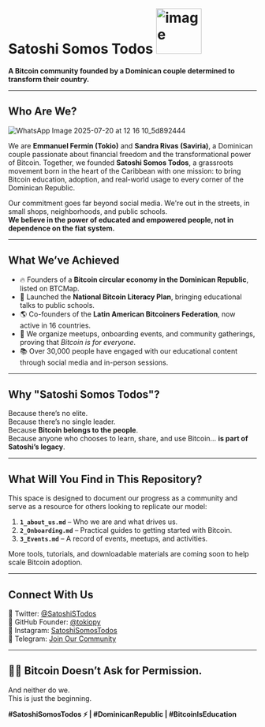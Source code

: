 # Satoshi Somos Todos <img width="92" height="92" alt="image" src="https://github.com/user-attachments/assets/3ede9443-7a53-4dd0-aa76-89013266fa38" />


**A Bitcoin community founded by a Dominican couple determined to transform their country.**

---

## Who Are We?

![WhatsApp Image 2025-07-20 at 12 16 10_5d892444](https://github.com/user-attachments/assets/565da754-73ce-4db3-8cee-63277e892351)

We are **Emmanuel Fermín (Tokio)** and **Sandra Rivas (Saviria)**, a Dominican couple passionate about financial freedom and the transformational power of Bitcoin. Together, we founded **Satoshi Somos Todos**, a grassroots movement born in the heart of the Caribbean with one mission: to bring Bitcoin education, adoption, and real-world usage to every corner of the Dominican Republic.

Our commitment goes far beyond social media. We're out in the streets, in small shops, neighborhoods, and public schools.  
**We believe in the power of educated and empowered people, not in dependence on the fiat system.**

---

## What We’ve Achieved

- 🔥 Founders of a **Bitcoin circular economy in the Dominican Republic**, listed on BTCMap.
- 🧠 Launched the **National Bitcoin Literacy Plan**, bringing educational talks to public schools.
- 🌎 Co-founders of the **Latin American Bitcoiners Federation**, now active in 16 countries.
- 🧡 We organize meetups, onboarding events, and community gatherings, proving that *Bitcoin is for everyone*.
- 📚 Over 30,000 people have engaged with our educational content through social media and in-person sessions.

---

## Why "Satoshi Somos Todos"?

Because there’s no elite.  
Because there’s no single leader.  
Because **Bitcoin belongs to the people**.  
Because anyone who chooses to learn, share, and use Bitcoin… **is part of Satoshi’s legacy**.

---

## What Will You Find in This Repository?

This space is designed to document our progress as a community and serve as a resource for others looking to replicate our model:

1. **`1_about_us.md`** – Who we are and what drives us.
2. **`2_Onboarding.md`** – Practical guides to getting started with Bitcoin.
3. **`3_Events.md`** – A record of events, meetups, and activities.

More tools, tutorials, and downloadable materials are coming soon to help scale Bitcoin adoption.

---

## Connect With Us

🔸 Twitter: [@SatoshiSTodos](https://twitter.com/SatoshiSTodos)  
🔸 GitHub Founder: [@tokiopy](https://github.com/tokiopy)  
🔸 Instagram: [SatoshiSomosTodos](https://www.instagram.com/satoshisomostodos/)  
🔸 Telegram: [Join Our Community](https://t.me/+5vuB9qMJKdI4MmQx)

---

## ✊🏽 Bitcoin Doesn’t Ask for Permission.

And neither do we.  
This is just the beginning.

**#SatoshiSomosTodos ⚡ | #DominicanRepublic | #BitcoinIsEducation**
